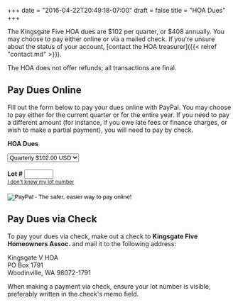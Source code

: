 +++
date = "2016-04-22T20:49:18-07:00"
draft = false
title = "HOA Dues"
+++

<script type="text/javascript">
var addresses = [
[ "652","12082 NE 142nd Street","Kirkland","12082","NE 142nd Street" ], 
[ "957","12402 NE 149th St.","Woodinville","12402","NE 149th St." ], 
[ "619","12403 NE 141st Way","Kirkland","12403","NE 141st Way" ], 
[ "872","12403 NE 146th Pl.","Woodinville","12403","NE 146th Pl." ], 
[ "846","12403 NE 149th St.","Woodinville","12403","NE 149th St." ], 
[ "871","12404 NE 146th Pl.","Woodinville","12404","NE 146th Pl." ], 
[ "620","12409 NE 141st Way","Kirkland","12409","NE 141st Way" ], 
[ "847","12409 NE 149th St.","Woodinville","12409","NE 149th St." ], 
[ "956","12410 NE 149th St.","Woodinville","12410","NE 149th St." ], 
[ "873","12411 NE 146th Pl.","Woodinville","12411","NE 146th Pl." ], 
[ "621","12415 NE 141st Way","Kirkland","12415","NE 141st Way" ], 
[ "848","12415 NE 149th St.","Woodinville","12415","NE 149th St." ], 
[ "955","12416 NE 149th St.","Woodinville","12416","NE 149th St." ], 
[ "874","12417 NE 146th Pl.","Woodinville","12417","NE 146th Pl." ], 
[ "835","12420 NE 141st Way","Kirkland","12420","NE 141st Way" ], 
[ "622","12421 NE 141st Way","Kirkland","12421","NE 141st Way" ], 
[ "849","12423 NE 149th","Woodinville","12423","NE 149th" ], 
[ "954","12424 NE 149th St.","Woodinville","12424","NE 149th St." ], 
[ "875","12425 NE 146th Pl","Woodinville","12425","NE 146th Pl" ], 
[ "623","12427 NE 141st Way","Kirkland","12427","NE 141st Way" ], 
[ "858","12428 NE 146th Pl.","Woodinville","12428","NE 146th Pl." ], 
[ "850","12429 NE 149th St.","Woodinville","12429","NE 149th St." ], 
[ "953","12430 NE 149th St.","Woodinville","12430","NE 149th St." ], 
[ "876","12431 NE 146th Pl.","Woodinville","12431","NE 146th Pl." ], 
[ "624","12433 NE 141st Way","Kirkland","12433","NE 141st Way" ], 
[ "952","12436 NE 149th St.","Woodinville","12436","NE 149th St." ], 
[ "877","12437 NE 146th Pl.","Woodinville","12437","NE 146th Pl." ], 
[ "878","12441 NE 146th Pl.","Woodinville","12441","NE 146th Pl." ], 
[ "951","12444 NE 149th St.","Woodinville","12444","NE 149th St." ], 
[ "950","12500 NE 148th St.","Woodinville","12500","NE 148th St." ], 
[ "625","12501 NE 141st Way","Kirkland","12501","NE 141st Way" ], 
[ "825","12502 NE 141st Way","Kirkland","12502","NE 141st Way" ], 
[ "897","12504 147th Pl. NE ","Woodinville","12504","147th Pl. NE " ], 
[ "899","12505 NE 148th St.","Woodinville","12505","NE 148th St." ], 
[ "626","12507 NE 141st Way","Kirkland","12507","NE 141st Way" ], 
[ "949","12508 NE 148th St.","Woodinville","12508","NE 148th St." ], 
[ "883","12509 NE 147th Pl.","Woodinville","12509","NE 147th Pl." ], 
[ "896","12510 NE 147th Pl.","Woodinville","12510","NE 147th Pl." ], 
[ "627","12513 NE 141st Way","Kirkland","12513","NE 141st Way" ], 
[ "900","12513 NE 148th St.","Woodinville","12513","NE 148th St." ], 
[ "895","12516 NE 147th Pl.","Woodinville","12516","NE 147th Pl." ], 
[ "948","12516 NE 148th St.","Woodinville","12516","NE 148th St." ], 
[ "884","12517 NE 147th Pl.","Woodinville","12517","NE 147th Pl." ], 
[ "901","12521 NE 148th St.","Woodinville","12521","NE 148th St." ], 
[ "894","12522 NE 147th Pl.","Woodinville","12522","NE 147th Pl." ], 
[ "947","12524 NE 148th St.","Woodinville","12524","NE 148th St." ], 
[ "902","12527 NE 148th St.","Woodinville","12527","NE 148th St." ], 
[ "946","12530 NE 149th St.","Woodinville","12530","NE 149th St." ], 
[ "903","12537 NE 148th ST.","Woodinville","12537","NE 148th ST." ], 
[ "945","12538  NE 148th St.","Woodinville","12538"," NE 148th St." ], 
[ "820","12600 NE 142nd St.","Kirkland","12600","NE 142nd St." ], 
[ "628","12601 NE 141st Way","Kirkland","12601","NE 141st Way" ], 
[ "811","12602 NE 141st Way","Kirkland","12602","NE 141st Way" ], 
[ "819","12604 NE 142nd St","Kirkland","12604","NE 142nd St" ], 
[ "810","12610 NE 141st Way","Kirkland","12610","NE 141st Way" ], 
[ "818","12610 NE 142nd St.","Kirkland","12610","NE 142nd St." ], 
[ "813","12611 NE 142nd St","Kirkland","12611","NE 142nd St" ], 
[ "817","12614 NE 142nd St.","Kirkland","12614","NE 142nd St." ], 
[ "814","12615 NE 142nd St.","Kirkland","12615","NE 142nd St." ], 
[ "639","12617 NE 141st Way","Kirkland","12617","NE 141st Way" ], 
[ "809","12618 NE 141st Way","Kirkland","12618","NE 141st Way" ], 
[ "816","12620 NE 142nd","Kirkland","12620","NE 142nd" ], 
[ "815","12621 NE 142nd St","Kirkland","12621","NE 142nd St" ], 
[ "640","12623 NE 141st Way","Kirkland","12623","NE 141st Way" ], 
[ "808","12626 NE 141st Way","Kirkland","12626","NE 141st Way" ], 
[ "641","12635 NE 141st Way","Kirkland","12635","NE 141st Way" ], 
[ "807","12636 NE 141st Way","Kirkland","12636","NE 141st Way" ], 
[ "642","12639 NE 141st Way","Kirkland","12639","NE 141st Way" ], 
[ "800","12700 NE 142nd Ct.","Kirkland","12700","NE 142nd Ct." ], 
[ "801","12701 NE 142nd Ct.","Kirkland","12701","NE 142nd Ct." ], 
[ "940","12702 NE 149th ST.","Woodinville","12702","NE 149th ST." ], 
[ "803","12703 NE 142nd Ct.","Kirkland","12703","NE 142nd Ct." ], 
[ "799","12704 NE 142nd Ct","Kirkland","12704","NE 142nd Ct" ], 
[ "802","12705 NE 142nd Ct.","Kirkland","12705","NE 142nd Ct." ], 
[ "798","12710 NE 142nd Crt","Kirkland","12710","NE 142nd Crt" ], 
[ "939","12710 NE 149th St.","Woodinville","12710","NE 149th St." ], 
[ "797","12716 NE 142nd Ct.","Kirkland","12716","NE 142nd Ct." ], 
[ "938","12718 NE 149th St.","Woodinville","12718","NE 149th St." ], 
[ "937","12800 NE 149th St.","Woodinville","12800","NE 149th St." ], 
[ "927","12801 NE 146th Pl.","Woodinville","12801","NE 146th Pl." ], 
[ "781","12802 NE 144th Pl.","Kirkland","12802","NE 144th Pl." ], 
[ "643","12803 NE 141st Ct.","Kirkland","12803","NE 141st Ct." ], 
[ "657","12803 NE 142nd Pl.","Kirkland","12803","NE 142nd Pl." ], 
[ "649","12803 NE 142nd St.","Kirkland","12803","NE 142nd St." ], 
[ "935","12803 NE 149th St.","Woodinville","12803","NE 149th St." ], 
[ "647","12806 NE 141st Ct.","Kirkland","12806","NE 141st Ct." ], 
[ "667","12806 NE 142nd Pl.","Kirkland","12806","NE 142nd Pl." ], 
[ "644","12807 NE 141st Ct.","Kirkland","12807","NE 141st Ct." ], 
[ "782","12807 NE 144th Way","Kirkland","12807","NE 144th Way" ], 
[ "928","12807 NE 146th Pl","Woodinville","12807","NE 146th Pl" ], 
[ "780","12808 NE 144th Pl.","Kirkland","12808","NE 144th Pl." ], 
[ "936","12808 NE 149th St.","Woodinville","12808","NE 149th St." ], 
[ "658","12809 NE 142nd Pl.","Kirkland","12809","NE 142nd Pl." ], 
[ "646","12810 NE 141st Ct.","Kirkland","12810","NE 141st Ct." ], 
[ "651","12810 NE 142nd St.","Kirkland","12810","NE 142nd St." ], 
[ "730","12810 NE 144th Way","Kirkland","12810","NE 144th Way" ], 
[ "645","12811 NE 141st Ct.","Kirkland","12811","NE 141st Ct." ], 
[ "650","12811 NE 142nd St.","Kirkland","12811","NE 142nd St." ], 
[ "659","12813 NE 142nd Pl.","Kirkland","12813","NE 142nd Pl." ], 
[ "666","12814 NE 142nd Pl.","Kirkland","12814","NE 142nd Pl." ], 
[ "779","12814 NE 144th Pl.","Kirkland","12814","NE 144th Pl." ], 
[ "731","12815 NE 144th Pl.","Kirkland","12815","NE 144th Pl." ], 
[ "783","12817 NE 144th Way","Kirkland","12817","NE 144th Way" ], 
[ "729","12818 NE 144th Way","Kirkland","12818","NE 144th Way" ], 
[ "660","12819 142nd Pl.","Kirkland","12819","142nd Pl." ], 
[ "665","12820 NE 142nd Pl","Kirkland","12820","NE 142nd Pl" ], 
[ "784","12821 144th Way","Kirkland","12821","144th Way" ], 
[ "664","12824 142nd Pl.","Kirkland","12824","142nd Pl." ], 
[ "728","12824 NE 144th Way","Kirkland","12824","NE 144th Way" ], 
[ "661","12825 NE 142nd Pl.","Kirkland","12825","NE 142nd Pl." ], 
[ "785","12825 NE 144th Way","Kirkland","12825","NE 144th Way" ], 
[ "663","12828 NE 142nd Pl.","Kirkland","12828","NE 142nd Pl." ], 
[ "662","12829 NE 142nd Pl.","Kirkland","12829","NE 142nd Pl." ], 
[ "786","12829 NE 144th Way","Kirkland","12829","NE 144th Way" ], 
[ "727","12832 NE 144th Way","Kirkland","12832","NE 144th Way" ], 
[ "787","12833 NE 144th Way","Kirkland","12833","NE 144th Way" ], 
[ "796","12834 NE 144th St.","Kirkland","12834","NE 144th St." ], 
[ "788","12839 NE 144th Way","Kirkland","12839","NE 144th Way" ], 
[ "726","12840 NE 144th Way","Kirkland","12840","NE 144th Way" ], 
[ "795","12842 NE 143rd St.","Kirkland","12842","NE 143rd St." ], 
[ "725","12844 NE 144th Way","Kirkland","12844","NE 144th Way" ], 
[ "670","12845 NE 143rd St.","Kirkland","12845","NE 143rd St." ], 
[ "789","12847 NE 144th Way","Kirkland","12847","NE 144th Way" ], 
[ "724","12848 NE 144th Way","Kirkland","12848","NE 144th Way" ], 
[ "794","12850 NE 143rd St.","Kirkland","12850","NE 143rd St." ], 
[ "772","12850 NE 145th Pl.","Kirkland","12850","NE 145th Pl." ], 
[ "671","12851 NE 143rd St.","Kirkland","12851","NE 143rd St." ], 
[ "773","12851 NE 145th Pl.","Kirkland","12851","NE 145th Pl." ], 
[ "723","12852 NE 144th Way","Kirkland","12852","NE 144th Way" ], 
[ "771","12854 NE 145th Pl.","Kirkland","12854","NE 145th Pl." ], 
[ "790","12855 NE 144th Way","Kirkland","12855","NE 144th Way" ], 
[ "774","12855 NE 145th Pl.","Kirkland","12855","NE 145th Pl." ], 
[ "722","12856 NE 144th Way","Kirkland","12856","NE 144th Way" ], 
[ "793","12858 NE 143rd Street","Kirkland","12858","NE 143rd Street" ], 
[ "672","12859 NE 143rd St.","Kirkland","12859","NE 143rd St." ], 
[ "775","12859 NE 145th Pl.","Kirkland","12859","NE 145th Pl." ], 
[ "776","12863 NE 145th Pl.","Kirkland","12863","NE 145th Pl." ], 
[ "732","12903 NE 144th Pl.","Kirkland","12903","NE 144th Pl." ], 
[ "765","12904 145th Ave NE","Kirkland","12904","145th Ave NE" ], 
[ "748","12904 NE 144th Pl.","Kirkland","12904","NE 144th Pl." ], 
[ "733","12907 NE 144th Pl.","Kirkland","12907","NE 144th Pl." ], 
[ "764","12910 NE 145th Pl.","Kirkland","12910","NE 145th Pl." ], 
[ "747","12912 NE 144th Pl","Kirkland","12912","NE 144th Pl" ], 
[ "734","12913 NE 144th Pl.","Kirkland","12913","NE 144th Pl." ], 
[ "753","12913 NE 145th Pl.","Kirkland","12913","NE 145th Pl." ], 
[ "763","12916 NE 145th Pl.","Kirkland","12916","NE 145th Pl." ], 
[ "735","12919 NE 144th Pl.","Kirkland","12919","NE 144th Pl." ], 
[ "736","12923 NE 144th Pl.","Kirkland","12923","NE 144th Pl." ], 
[ "762","12924 NE 145th Pl.","Kirkland","12924","NE 145th Pl." ], 
[ "754","12925 NE 145th Pl.","Kirkland","12925","NE 145th Pl." ], 
[ "761","12930 NE 145th Pl.","Kirkland","12930","NE 145th Pl." ], 
[ "717","12931 NE 144th Pl.","Kirkland","12931","NE 144th Pl." ], 
[ "755","12931 NE 145th Pl.","Kirkland","12931","NE 145th Pl." ], 
[ "760","12936 NE 145th Pl.","Kirkland","12936","NE 145th Pl." ], 
[ "756","12937 NE 145th Pl","Kirkland","12937","NE 145th Pl" ], 
[ "759","12940 NE 145th Pl","Kirkland","12940","NE 145th Pl" ], 
[ "757","12941 145th Pl.","Kirkland","12941","145th Pl." ], 
[ "758","12947 NE 145th Pl.","Kirkland","12947","NE 145th Pl." ], 
[ "680","13003 NE 143rd St.","Kirkland","13003","NE 143rd St." ], 
[ "707","13010 NE 143rd St.","Kirkland","13010","NE 143rd St." ], 
[ "716","13011 NE 144th Pl.","Kirkland","13011","NE 144th Pl." ], 
[ "700","13036 NE 143rd St.","Kirkland","13036","NE 143rd St." ], 
[ "699","13100 NE 143rd St","Kirkland","13100","NE 143rd St" ], 
[ "696","13105 NE 143rd St.","Kirkland","13105","NE 143rd St." ], 
[ "698","13108 NE 143rd St.","Kirkland","13108","NE 143rd St." ], 
[ "697","13110 NE 143RD","Kirkland","13110","NE 143RD" ], 
[ "634","14112 126th Pl. NE","Kirkland","14112","126th Pl. NE" ], 
[ "633","14113 126th PL NE ","Kirkland","14113","126th PL NE " ], 
[ "635","14116 126th Pl. NE","Kirkland","14116","126th Pl. NE" ], 
[ "632","14119 126th Pl. NE","Kirkland","14119","126th Pl. NE" ], 
[ "636","14120 126th Pl. NE","Kirkland","14120","126th Pl. NE" ], 
[ "637","14124 126th Pl. NE","Kirkland","14124","126th Pl. NE" ], 
[ "631","14125 126th Pl. NE","Kirkland","14125","126th Pl. NE" ], 
[ "836","14126 124th Place NE","Kirkland","14126","124th Place NE" ], 
[ "845","14127 124th Pl. NE","Kirkland","14127","124th Pl. NE" ], 
[ "834","14127 125th Ave NE","Kirkland","14127","125th Ave NE" ], 
[ "638","14128 126th Pl. NE","Kirkland","14128","126th Pl. NE" ], 
[ "806","14129 128th Ave NE","Kirkland","14129","128th Ave NE" ], 
[ "648","14130 128th Ave NE","Kirkland","14130","128th Ave NE" ], 
[ "824","14131 126th Ave NE","Kirkland","14131","126th Ave NE" ], 
[ "630","14131 126th Pl. NE","Kirkland","14131","126th Pl. NE" ], 
[ "826","14132 125th Ave NE","Kirkland","14132","125th Ave NE" ], 
[ "833","14133 125th Ave NE","Kirkland","14133","125th Ave NE" ], 
[ "837","14134 124th Pl. NE","Kirkland","14134","124th Pl. NE" ], 
[ "844","14135 124th Pl. NE","Kirkland","14135","124th Pl. NE" ], 
[ "812","14136 126th Ave NE","Kirkland","14136","126th Ave NE" ], 
[ "823","14137 126th Ave NE","Kirkland","14137","126th Ave NE" ], 
[ "629","14137 126th Pl. NE","Kirkland","14137","126th Pl. NE" ], 
[ "805","14137 128th Ave NE","Kirkland","14137","128th Ave NE" ], 
[ "827","14140 125th Ave NE","Kirkland","14140","125th Ave NE" ], 
[ "832","14141 125th Ave NE","Kirkland","14141","125th Ave NE" ], 
[ "838","14142 124th Pl. NE","Kirkland","14142","124th Pl. NE" ], 
[ "843","14143 124th Pl. NE","Kirkland","14143","124th Pl. NE" ], 
[ "822","14145 126th Ave NE","Kirkland","14145","126th Ave NE" ], 
[ "839","14146 124th Pl. NE","Kirkland","14146","124th Pl. NE" ], 
[ "828","14146 125th Ave NE","Kirkland","14146","125th Ave NE" ], 
[ "842","14147 124th Pl. NE","Kirkland","14147","124th Pl. NE" ], 
[ "831","14147 125th Ave NE","Kirkland","14147","125th Ave NE" ], 
[ "840","14150 124th Pl. NE","Kirkland","14150","124th Pl. NE" ], 
[ "829","14150 125th Ave NE","Kirkland","14150","125th Ave NE" ], 
[ "841","14151 124th Pl. NE","Kirkland","14151","124th Pl. NE" ], 
[ "830","14151 125th Ave NE","Kirkland","14151","125th Ave NE" ], 
[ "821","14151 126th Ave NE","Kirkland","14151","126th Ave NE" ], 
[ "804","14201 128th Ave NE","Kirkland","14201","128th Ave NE" ], 
[ "653","14212 128th Ave NE","Kirkland","14212","128th Ave NE" ], 
[ "654","14218 128th Ave NE","Kirkland","14218","128th Ave NE" ], 
[ "655","14226 128th Ave NE","Kirkland","14226","128th Ave NE" ], 
[ "656","14232 128th Ave NE","Kirkland","14232","128th Ave NE" ], 
[ "677","14250 130th Ave NE","Kirkland","14250","130th Ave NE" ], 
[ "693","14250 131st Ave NE","Kirkland","14250","131st Ave NE" ], 
[ "676","14251 130th Ave NE","Kirkland","14251","130th Ave NE" ], 
[ "692","14251 131st Ave NE","Kirkland","14251","131st Ave NE" ], 
[ "685","14252 130th Pl. NE","Kirkland","14252","130th Pl. NE" ], 
[ "684","14253 130th Pl. NE","Kirkland","14253","130th Pl. NE" ], 
[ "678","14256 130th Ave NE","Kirkland","14256","130th Ave NE" ], 
[ "694","14256 131st Ave NE","Kirkland","14256","131st Ave NE" ], 
[ "675","14257 130th Ave NE","Kirkland","14257","130th Ave NE" ], 
[ "691","14257 131st Ave NE","Kirkland","14257","131st Ave NE" ], 
[ "686","14258 130th Pl. NE","Kirkland","14258","130th Pl. NE" ], 
[ "683","14259 130th Pl. NE","Kirkland","14259","130th Pl. NE" ], 
[ "668","14260 128th Ave NE","Kirkland","14260","128th Ave NE" ], 
[ "679","14264 130th Ave NE","Kirkland","14264","130th Ave NE" ], 
[ "695","14264 131st Ave NE","Kirkland","14264","131st Ave NE" ], 
[ "674","14265 130th Ave NE","Kirkland","14265","130th Ave NE" ], 
[ "690","14265 131st Ave NE","Kirkland","14265","131st Ave NE" ], 
[ "687","14266 130th Pl. NE","Kirkland","14266","130th Pl. NE" ], 
[ "682","14267 130th Pl. NE","Kirkland","14267","130th Pl. NE" ], 
[ "669","14268 128th Ave NE","Kirkland","14268","128th Ave NE" ], 
[ "673","14271 130th Ave NE","Kirkland","14271","130th Ave NE" ], 
[ "689","14271 131st Ave NE","Kirkland","14271","131st Ave NE" ], 
[ "688","14272 130th Pl. NE","Kirkland","14272","130th Pl. NE" ], 
[ "681","14273 130th Pl. NE","Kirkland","14273","130th Pl. NE" ], 
[ "706","14303 130th Pl. NE","Kirkland","14303","130th Pl. NE" ], 
[ "708","14304 130th Ave NE","Kirkland","14304","130th Ave NE" ], 
[ "701","14304 130th Pl. NE","Kirkland","14304","130th Pl. NE" ], 
[ "792","14305 130th Ave NE","Kirkland","14305","130th Ave NE" ], 
[ "698-2","14309 131st Lane NE","Kirkland","14309","131st Lane NE" ], 
[ "702","14310 130th Pl. NE","Kirkland","14310","130th Pl. NE" ], 
[ "705","14311 130th Pl. NE","Kirkland","14311","130th Pl. NE" ], 
[ "791","14313 130th Ave NE","Kirkland","14313","130th Ave NE" ], 
[ "703","14314 130th Pl NE","Kirkland","14314","130th Pl NE" ], 
[ "704","14315 130th Pl. NE","Kirkland","14315","130th Pl. NE" ], 
[ "698-3","14317 131st Lane NE","Kirkland","14317","131st Lane NE" ], 
[ "698-1","14320 131st Lane NE","Kirkland","14320","131st Lane NE" ], 
[ "709","14400 130th Ave NE","Kirkland","14400","130th Ave NE" ], 
[ "721","14403 130th Ave NE","Kirkland","14403","130th Ave NE" ], 
[ "710","14404 130th Ave NE","Kirkland","14404","130th Ave NE" ], 
[ "711","14408 130th Ave NE","Kirkland","14408","130th Ave NE" ], 
[ "720","14409 130th Ave NE","Kirkland","14409","130th Ave NE" ], 
[ "712","14412 130th Ave NE","Kirkland","14412","130th Ave NE" ], 
[ "713","14416 130th Ave NE","Kirkland","14416","130th Ave NE" ], 
[ "719","14417 130th Ave NE","Kirkland","14417","130th Ave NE" ], 
[ "714","14420 130th Ave NE","Kirkland","14420","130th Ave NE" ], 
[ "718","14421 130th Ave NE","Kirkland","14421","130th Ave NE" ], 
[ "715","14424 130th Ave NE","Kirkland","14424","130th Ave NE" ], 
[ "737","14426 129th Pl NE","Kirkland","14426","129th Pl NE" ], 
[ "746","14427 129th Pl. NE","Kirkland","14427","129th Pl. NE" ], 
[ "778","14429 129th Ave NE","Kirkland","14429","129th Ave NE" ], 
[ "738","14432 129th Pl. NE","Kirkland","14432","129th Pl. NE" ], 
[ "745","14433 129th Pl. NE","Kirkland","14433","129th Pl. NE" ], 
[ "749","14434 129th Ave NE","Kirkland","14434","129th Ave NE" ], 
[ "777","14439 129th Ave NE","Kirkland","14439","129th Ave NE" ], 
[ "739","14440 129th Pl. NE","Kirkland","14440","129th Pl. NE" ], 
[ "744","14441 129th Pl. NE","Kirkland","14441","129th Pl. NE" ], 
[ "750","14442 129th Ave NE","Kirkland","14442","129th Ave NE" ], 
[ "740","14446 129th Pl. NE","Kirkland","14446","129th Pl. NE" ], 
[ "743","14447 129th Pl. NE","Kirkland","14447","129th Pl. NE" ], 
[ "751","14448 129th Ave NE","Kirkland","14448","129th Ave NE" ], 
[ "741","14450 129th Pl. NE","Kirkland","14450","129th Pl. NE" ], 
[ "742","14451 129th Pl. NE","Kirkland","14451","129th Pl. NE" ], 
[ "752","14454 129th Ave NE","Kirkland","14454","129th Ave NE" ], 
[ "770","14503 129th Ave NE","Kirkland","14503","129th Ave NE" ], 
[ "769","14509 129th Ave nE","Kirkland","14509","129th Ave nE" ], 
[ "766","14514 129th Ave NE","Kirkland","14514","129th Ave NE" ], 
[ "768","14515 129th Ave NE","Kirkland","14515","129th Ave NE" ], 
[ "767","14519 129th Ave NE","Kirkland","14519","129th Ave NE" ], 
[ "879","14600 125th Ave NE","Woodinville","14600","125th Ave NE" ], 
[ "910","14604 127th Ave NE","Woodinville","14604","127th Ave NE" ], 
[ "909","14605 127th Ave NE","Woodinville","14605","127th Ave NE" ], 
[ "926","14605 128th Ave NE","Woodinville","14605","128th Ave NE" ], 
[ "880","14608 125th Ave NE","Woodinville","14608","125th Ave NE" ], 
[ "925","14609 128th Ave NE","Woodinville","14609","128th Ave NE" ], 
[ "911","14610 127th Ave NE","Woodinville","14610","127th Ave NE" ], 
[ "929","14610 128th Ave NE","Woodinville","14610","128th Ave NE" ], 
[ "908","14611 127th Ave NE","Woodinville","14611","127th Ave NE" ], 
[ "859","14614 124th Pl. NE","Woodinville","14614","124th Pl. NE" ], 
[ "857","14615 125th Ave nE","Woodinville","14615","125th Ave nE" ], 
[ "881","14616 125th Ave NE","Woodinville","14616","125th Ave NE" ], 
[ "912","14616 127th Ave NE","Woodinville","14616","127th Ave NE" ], 
[ "870","14617 124th Pl. NE","Woodinville","14617","124th Pl. NE" ], 
[ "907","14617 127th Ave NE","Woodinville","14617","127th Ave NE" ], 
[ "924","14617 128th Ave NE","Woodinville","14617","128th Ave NE" ], 
[ "930","14618 128th Ave NE","Woodinville","14618","128th Ave NE" ], 
[ "856","14621 125th Ave NE","Woodinville","14621","125th Ave NE" ], 
[ "860","14622 124th Pl. NE","Woodinville","14622","124th Pl. NE" ], 
[ "869","14623 124th Pl. NE","Woodinville","14623","124th Pl. NE" ], 
[ "923","14623 128th Ave NE","Woodinville","14623","128th Ave NE" ], 
[ "882","14624 125th Ave NE","Woodinville","14624","125th Ave NE" ], 
[ "913","14624 127th Ave NE","Woodinville","14624","127th Ave NE" ], 
[ "931","14624 128th Ave NE","Woodinville","14624","128th Ave NE" ], 
[ "906","14625 127th Ave NE","Woodinville","14625","127th Ave NE" ], 
[ "855","14629 125th Ave NE","Woodinville","14629","125th Ave NE" ], 
[ "861","14630 124th Pl. NE","Woodinville","14630","124th Pl. NE" ], 
[ "914","14630 127th Ave NE","Woodinville","14630","127th Ave NE" ], 
[ "868","14631 124th Pl. NE","Woodinville","14631","124th Pl. NE" ], 
[ "905","14631 127th Ave NE","Woodinville","14631","127th Ave NE" ], 
[ "922","14631 128th Ave NE","Woodinville","14631","128th Ave NE" ], 
[ "932","14634 128th Ave NE","Woodinville","14634","128th Ave NE" ], 
[ "862","14638 124th Pl. NE","Woodinville","14638","124th Pl. NE" ], 
[ "915","14638 127th Ave NE","Woodinville","14638","127th Ave NE" ], 
[ "867","14639 124th Pl. NE","Woodinville","14639","124th Pl. NE" ], 
[ "921","14639 128th Ave NE","Woodinville","14639","128th Ave NE" ], 
[ "904","14641 127th Ave NE","Woodinville","14641","127th Ave NE" ], 
[ "933","14644 128th Ave NE","Woodinville","14644","128th Ave NE" ], 
[ "863","14646 124th Pl. NE","Woodinville","14646","124th Pl. NE" ], 
[ "866","14647 124th Pl. NE","Woodinville","14647","124th Pl. NE" ], 
[ "920","14649 128th Ave NE","Woodinville","14649","128th Ave NE" ], 
[ "864","14650 124th Pl. NE","Woodinville","14650","124th Pl. NE" ], 
[ "889","14650 126th Ave NE","Woodinville","14650","126th Ave NE" ], 
[ "934","14650 128th Ave NE","Woodinville","14650","128th Ave NE" ], 
[ "865","14651 124th Pl. NE","Woodinville","14651","124th Pl. NE" ], 
[ "888","14651 126th Ave NE","Woodinville","14651","126th Ave NE" ], 
[ "919","14653 128th Ave NE","Woodinville","14653","128th Ave NE" ], 
[ "890","14654 126th Ave NE","Woodinville","14654","126th Ave NE" ], 
[ "887","14655 126th Ave nE","Woodinville","14655","126th Ave nE" ], 
[ "886","14661 126th Ave NE","Woodinville","14661","126th Ave NE" ], 
[ "891","14662 126th Ave NE","Woodinville","14662","126th Ave NE" ], 
[ "885","14667 126th Ave NE","Woodinville","14667","126th Ave NE" ], 
[ "892","14668 126th Ave NE","Woodinville","14668","126th Ave NE" ], 
[ "893","14674 126th Ave NE","Woodinville","14674","126th Ave NE" ], 
[ "854","14701 125th Ave NE","Woodinville","14701","125th Ave NE" ], 
[ "853","14707 125th Ave NE","Woodinville","14707","125th Ave NE" ], 
[ "898","14710 125th Ave NE","Woodinville","14710","125th Ave NE" ], 
[ "852","14713 125th Ave NE","Woodinville","14713","125th Ave NE" ], 
[ "851","14719 125th Ave NE","Woodinville","14719","125th Ave NE" ], 
[ "916","14800 127th Ave NE","Woodinville","14800","127th Ave NE" ], 
[ "917","14808 127th Ave NE","Woodinville","14808","127th Ave NE" ], 
[ "918","14818 127th Ave NE","Woodinville","14818","127th Ave NE" ], 
[ "944","14819 127th Ave NE","Woodinville","14819","127th Ave NE" ], 
[ "943","14821 127th Ave NE","Woodinville","14821","127th Ave NE" ], 
[ "942","14901 127th Ave NE","Woodinville","14901","127th Ave NE" ], 
[ "941","14909 127th Ave NE","Woodinville","14909","127th Ave NE" ] ];

var selectLot = function() {
    document.getElementById("selectlink").style.display = "none";
    document.getElementById("lotfinder").style.display = "block";
};

var foundLot = function(lot) {
    document.getElementById("os1").value = lot;
    document.getElementById("lotfinder").style.display = "none";
};

var lookupLot = function() {
    var house = document.getElementById("house").value;
    var lots = [];

    if (!house) {
        alert("Enter a house number to look up your lot number.");
        return false;
    }

    // if there are streets, use them
    var streets = document.getElementById("street");
    if (streets.options.length > 1) {
        foundLot(streets.options[streets.selectedIndex].value);
        return false;
    }

    // find all lots with the given house number
    for (var i = 0; i < addresses.length; i++) {
        if (addresses[i][3] === house) {
            lots.push(addresses[i]);
        }
    }

    if (lots.length === 0) {
        alert("No lots were found with the house number '" + house + "'. " +
              "Try entering just the numbers of your house; for instance, " +
              "if your address is 123 Easy St., enter 123.");
        return false;
    } else if (lots.length === 1) {
        // just one lot, look it up
        foundLot(lots[0][0]);
    } else if (lots.length > 1) {
        // multiple lots, add street as disambiguator
        streets.style.display = "inline";
        for (var j = 0; j < lots.length; j++) {
            var opt = document.createElement("option");
            opt.value = lots[j][0];
            opt.innerHTML = lots[j][4];
            streets.appendChild(opt);
        }
    }

    return false;
};

var checkForm = function() {
    var el = document.getElementById("os1");
    if (!el.value) {
        alert("You must enter a lot number. If you don't know your lot number, try clicking 'I don't know my lot number' to look it up from your house and street number.");
        return false;
    }
    return true;
}
</script>

The Kingsgate Five HOA dues are $102 per quarter, or $408 annually. You may choose to pay either online or via a mailed check. If you're unsure about the status of your account, [contact the HOA treasurer]({{< relref "contact.md" >}}).

The HOA does not offer refunds; all transactions are final.

## Pay Dues Online

Fill out the form below to pay your dues online with PayPal. You may choose to pay either for the current quarter or for the entire year. If you need to pay a different amount (for instance, if you owe late fees or finance charges, or wish to make a partial payment), you will need to pay by check.

<form action="https://www.paypal.com/cgi-bin/webscr" method="post" onsubmit="return checkForm()" target="_top">

<input type="hidden" name="cmd" value="_s-xclick">
<input type="hidden" name="hosted_button_id" value="LNH6AZHAA35MS">
<input type="hidden" name="on0" value="HOA Dues">

<strong>HOA Dues</strong><br>

<select name="os0">
	<option value="Quarterly">Quarterly $102.00 USD</option>
	<option value="Yearly">Yearly $408.00 USD</option>
</select> 
<br />
<br />

<input type="hidden" name="on1" value="LOT #">
<strong>Lot #</strong> <input type="text" id="os1" name="os1" size="5" maxlength="5"><br />
<small><a id="selectlink" href="javascript:selectLot()">I don't know my lot number</a></small>
<div id="lotfinder" style="margin-top: 10px; display: none;">
<strong>House #</strong> <input id="house" type="text" size="5" maxlength="5">
<select id="street" style="display: none;"></select>
<button class="btn btn-default" onclick="return lookupLot();">Look up lot #</button>
</div>

<br />
<br />
<input type="hidden" name="currency_code" value="USD">
<input type="image" src="https://www.paypalobjects.com/en_US/i/btn/btn_paynowCC_LG.gif" border="0" name="submit" alt="PayPal - The safer, easier way to pay online!">
<img alt="" border="0" src="https://www.paypalobjects.com/en_US/i/scr/pixel.gif" width="1" height="1">
</form>

## Pay Dues via Check

To pay your dues via check, make out a check to **Kingsgate Five Homeowners Assoc.** and mail it to the following address:

<div class="mail">
    Kingsgate V HOA<br />
    PO  Box 1791<br />
    Woodinville, WA 98072-1791<br />
</div>

When making a payment via check, ensure your lot number is visible, preferably written in the check's memo field.

